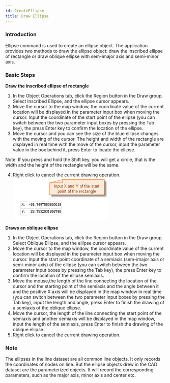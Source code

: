 ```yaml
---
id: CreateEllipse
title: Draw Ellipse
---
```

### Introduction

Ellipse command is used to create an ellipse object. The application provides two methods to draw the ellipse object: draw the inscribed ellipse of rectangle or draw oblique ellipse with sem-imajor axis and semi-minor axis.

### Basic Steps

**Draw the inscribed ellipse of rectangle**

1. In the Object Operations tab, click the Region button in the Draw group. Select Inscribed Ellipse, and the ellipse cursor appears.
2. Move the cursor to the map window, the coordinate value of the current location will be displayed in the parameter input box when moving the cursor. Input the coordinate of the start point of the ellipse (you can switch between the two parameter input boxes by pressing the Tab key), the press Enter key to confirm the location of the ellipse.
3. Move the cursor and you can see the size of the blue ellipse changes with the moving of the cursor. The height and width of the rectangle are displayed in real time with the move of the cursor, input the parameter value in the box behind it, press Enter to locate the ellipse. 

Note: If you press and hold the Shift key, you will get a circle, that is the width and the height of the rectangle will be the same.

4. Right click to cancel the current drawing operation.
![](img/ellipse1.png) 

**Draws an oblique ellipse**

1. In the Object Operations tab, click the Region button in the Draw group. Select Oblique Ellipse, and the ellipse cursor appears.
2. Move the cursor to the map window, the coordinate value of the current location will be displayed in the parameter input box when moving the cursor. Input the start point coordinate of a semiaxis (sem-imajor axis or semi-minor axis) of the ellipse (you can switch between the two parameter input boxes by pressing the Tab key), the press Enter key to confirm the location of the ellipse semiaxis.
3. Move the mouse,the length of the line connecting the location of the cursor and the starting point of the semiaxis and the angle between it and the positive X axis will be displayed in the map window in real time (you can switch between the two parameter input boxes by pressing the Tab key), input the length and angle, press Enter to finish the drawing of a semiaxis of the oblique ellipse.
4. Move the cursor, the length of the line connecting the start point of the semiaxis and another semiaxis will be displayed in the map window, input the length of the semiaxis, press Enter to finish the drawing of the oblique ellipse.
5. Right click to cancel the current drawing operation.

### Note

The ellipses in the line dataset are all common line objects. It only records the coordinates of nodes on line. But the ellipse objects drew in the CAD dataset are the parameterized objects. It will record the corresponding parameters, such as the major axis, minor axis and center etc.


